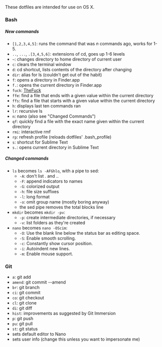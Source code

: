 These dotfiles are intended for use on OS X.

### Bash
##### New commands
- `[1,2,3,4,5]`: runs the command that was *n* commands ago, works for 1-5.
- `..`, `...`, `.[3,4,5,6]`: extensions of cd, goes up 1-6 levels
- `~`: changes directory to home directory of current user
- `c`: clears the terminal window
- `d`: cd shortcut, lists contents of the directory after changing 
- `dir`: alias for ls (couldn't get out of the habit)
- `f`: opens a directory in Finder.app
- `f.`: opens the current directory in Finder.app
- `fuck`: [TheFuck](https://github.com/nvbn/thefuck)
- `ffe`: find a file that ends with a given value within the current directory
- `ffs`: find a file that starts with a given value within the current directory
- `h`: displays last ten commands ran
- `lr`: recursive ls
- `n`: nano (also see "Changed Commands")
- `qf`: quickly find a file with the exact name given within the current directory
- `rmi`: interactive rmf
- `rp`: refresh profile (reloads dotfiles' .bash_profile)
- `s`: shortcut for Sublime Text
- `s.`: opens current directory in Sublime Text

##### Changed commands
- `ls` becomes `ls -AFGhlo`, with a pipe to sed:
  - `-A`: don't list . and ..
  - `-F`: append indicators to names
  - `-G`: colorized output
  - `-h`: file size suffixes
  - `-l`: long format
  - `-o`: omit group name (mostly boring anyway)
  - the sed pipe removes the total blocks line
- `mkdir` becomes `mkdir -pv`: 
  - `-p`: create intermediate directories, if necessary
  - `-v`: list folders as they're created
- `nano` becomes `nano -OScim`:
  - `-O`: Use the blank line below the status bar as editing space.
  - `-S`: Enable smooth scrolling.
  - `-c`: Constantly show cursor position.
  - `-i`: Autoindent new lines.
  - `-m`: Enable mouse support.

### Git
- `a`: git add
- `amend`: git commit --amend
- `br`: git branch
- `ci`: git commit
- `co`: git checkout
- `cl`: git clone
- `di`: git diff
- `hist`: improvements as suggested by Git Immersion
- `p`: git push
- `pu`: git pull
- `st`: git status
- sets default editor to Nano
- sets user info (change this unless you want to impersonate me)
